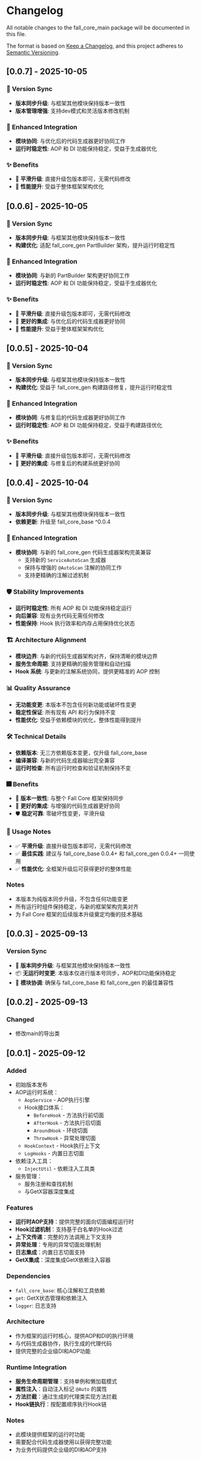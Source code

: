 # Changelog

All notable changes to the fall_core_main package will be documented in this file.

The format is based on [Keep a Changelog](https://keepachangelog.com/en/1.0.0/),
and this project adheres to [Semantic Versioning](https://semver.org/spec/v2.0.0.html).

## [0.0.7] - 2025-10-05

### 🔄 Version Sync
- **版本同步升级**: 与框架其他模块保持版本一致性
- **版本管理增强**: 支持dev模式和灵活版本修改机制

### 🔗 Enhanced Integration
- **模块协同**: 与优化后的代码生成器更好协同工作
- **运行时稳定性**: AOP 和 DI 功能保持稳定，受益于生成器优化

### ✨ Benefits
- 🔄 **平滑升级**: 直接升级包版本即可，无需代码修改
- 🚀 **性能提升**: 受益于整体框架架构优化

## [0.0.6] - 2025-10-05

### 🔄 Version Sync
- **版本同步升级**: 与框架其他模块保持版本一致性
- **构建优化**: 适配 fall_core_gen PartBuilder 架构，提升运行时稳定性

### 🔗 Enhanced Integration
- **模块协同**: 与新的 PartBuilder 架构更好协同工作
- **运行时稳定性**: AOP 和 DI 功能保持稳定，受益于生成器优化

### ✨ Benefits
- 🔄 **平滑升级**: 直接升级包版本即可，无需代码修改
- 🔗 **更好的集成**: 与优化后的代码生成器更好协同
- 🚀 **性能提升**: 受益于整体框架架构优化

## [0.0.5] - 2025-10-04

### 🔄 Version Sync
- **版本同步升级**: 与框架其他模块保持版本一致性
- **构建优化**: 受益于 fall_core_gen 构建路径修复，提升运行时稳定性

### 🔗 Enhanced Integration  
- **模块协同**: 与修复后的代码生成器更好协同工作
- **运行时稳定性**: AOP 和 DI 功能保持稳定，受益于构建路径优化

### ✨ Benefits
- 🔄 **平滑升级**: 直接升级包版本即可，无需代码修改
- 🔗 **更好的集成**: 与修复后的构建系统更好协同

## [0.0.4] - 2025-10-04

### 🔄 Version Sync
- **版本同步升级**: 与框架其他模块保持版本一致性
- **依赖更新**: 升级至 fall_core_base ^0.0.4

### 🔗 Enhanced Integration
- **模块协同**: 与新的 fall_core_gen 代码生成器架构完美兼容
  - 支持新的 `ServiceAutoScan` 生成器
  - 保持与增强的 `@AutoScan` 注解的协同工作
  - 支持更精确的注解过滤机制

### 🛡️ Stability Improvements
- **运行时稳定性**: 所有 AOP 和 DI 功能保持稳定运行
- **向后兼容**: 现有业务代码无需任何修改
- **性能保持**: Hook 执行效率和内存占用保持优化状态

### 🏗️ Architecture Alignment
- **模块边界**: 与新的代码生成器架构对齐，保持清晰的模块边界
- **服务生命周期**: 支持更精确的服务管理和自动扫描
- **Hook 系统**: 与更新的注解系统协同，提供更精准的 AOP 控制

### 📊 Quality Assurance
- **无功能变更**: 本版本不包含任何新功能或破坏性变更
- **稳定性保证**: 所有现有 API 和行为保持不变
- **性能优化**: 受益于依赖模块的优化，整体性能得到提升

### 🛠️ Technical Details
- **依赖版本**: 无三方依赖版本变更，仅升级 fall_core_base
- **编译兼容**: 与新的代码生成器输出完全兼容
- **运行时检查**: 所有运行时检查和验证机制保持不变

### 🎆 Benefits
- 🔄 **版本一致性**: 与整个 Fall Core 框架保持同步
- 🔗 **更好的集成**: 与增强的代码生成器更好协同
- 🛡️ **稳定可靠**: 零破坏性变更，平滑升级

### 📝 Usage Notes
- ✅ **平滑升级**: 直接升级包版本即可，无需代码修改
- ✅ **最佳实践**: 建议与 fall_core_base 0.0.4+ 和 fall_core_gen 0.0.4+ 一同使用
- ✅ **性能优化**: 全框架升级后可获得更好的整体性能

### Notes
- 本版本为纯版本同步升级，不包含任何功能变更
- 所有运行时组件保持稳定，与新的框架架构完美对齐
- 为 Fall Core 框架的后续版本升级奠定均衡的技术基础

## [0.0.3] - 2025-09-13

### Version Sync
- 🔄 **版本同步升级**: 与框架其他模块保持版本一致性
- 📦 **无运行时变更**: 本版本仅进行版本号同步，AOP和DI功能保持稳定
- 🔗 **模块协调**: 确保与 fall_core_base 和 fall_core_gen 的最佳兼容性


## [0.0.2] - 2025-09-13

### Changed
- 修改main的导出类

## [0.0.1] - 2025-09-12

### Added
- 初始版本发布
- AOP运行时系统：
  - `AopService` - AOP执行引擎
  - Hook接口体系：
    - `BeforeHook` - 方法执行前切面
    - `AfterHook` - 方法执行后切面
    - `AroundHook` - 环绕切面
    - `ThrowHook` - 异常处理切面
  - `HookContext` - Hook执行上下文
  - `LogHooks` - 内置日志切面
- 依赖注入工具：
  - `InjectUtil` - 依赖注入工具类
- 服务管理：
  - 服务注册和查找机制
  - 与GetX容器深度集成

### Features
- **运行时AOP支持**：提供完整的面向切面编程运行时
- **Hook过滤机制**：支持基于白名单的Hook过滤
- **上下文传递**：完整的方法调用上下文支持
- **异常处理**：专用的异常切面处理机制
- **日志集成**：内置日志切面支持
- **GetX集成**：深度集成GetX依赖注入容器

### Dependencies
- `fall_core_base`: 核心注解和工具依赖
- `get`: GetX状态管理和依赖注入
- `logger`: 日志支持

### Architecture
- 作为框架的运行时核心，提供AOP和DI的执行环境
- 与代码生成器协作，执行生成的代理代码
- 提供完整的企业级DI和AOP功能

### Runtime Integration
- **服务生命周期管理**：支持单例和懒加载模式
- **属性注入**：自动注入标记 `@Auto` 的属性
- **方法拦截**：通过生成的代理类实现方法拦截
- **Hook链执行**：按配置顺序执行Hook链

### Notes
- 此模块提供框架的运行时功能
- 需要配合代码生成器使用以获得完整功能
- 为业务代码提供企业级的DI和AOP支持